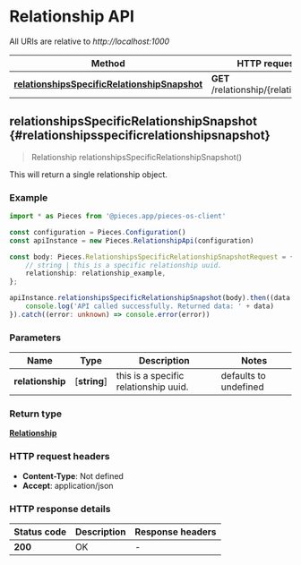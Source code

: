 # Relationship API

All URIs are relative to *http://localhost:1000*

Method | HTTP request | Description
------------- | ------------- | -------------
[**relationshipsSpecificRelationshipSnapshot**](RelationshipApi#relationshipsspecificrelationshipsnapshot) | **GET** /relationship/\{relationship\} | /relationship/\{relationship\} [GET]


## **relationshipsSpecificRelationshipSnapshot** {#relationshipsspecificrelationshipsnapshot}
> Relationship relationshipsSpecificRelationshipSnapshot()

This will return a single relationship object.

### Example

```typescript
import * as Pieces from '@pieces.app/pieces-os-client'

const configuration = Pieces.Configuration()
const apiInstance = new Pieces.RelationshipApi(configuration)

const body: Pieces.RelationshipsSpecificRelationshipSnapshotRequest = {
    // string | this is a specific relationship uuid.
    relationship: relationship_example,
};

apiInstance.relationshipsSpecificRelationshipSnapshot(body).then((data: Relationship) => {
    console.log('API called successfully. Returned data: ' + data)
}).catch((error: unknown) => console.error(error))
```

### Parameters

Name | Type | Description  | Notes
------------- | ------------- | ------------- | -------------
 **relationship** | [**string**] | this is a specific relationship uuid. | defaults to undefined


### Return type

[**Relationship**](../models/Relationship)

### HTTP request headers

- **Content-Type**: Not defined
- **Accept**: application/json


### HTTP response details
| Status code | Description | Response headers
|-------------|-------------|------------------
**200** | OK |  -  |


